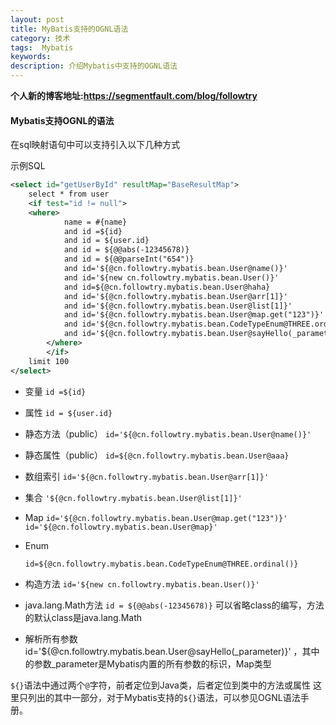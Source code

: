 ```yaml
---
layout: post
title: MyBatis支持的OGNL语法
category: 技术
tags:  Mybatis
keywords: 
description: 介绍Mybatis中支持的OGNL语法
---
```


**个人新的博客地址:<https://segmentfault.com/blog/followtry>**

#### Mybatis支持OGNL的语法

在sql映射语句中可以支持引入以下几种方式

示例SQL

```XML
<select id="getUserById" resultMap="BaseResultMap">
    select * from user
    <if test="id != null">
    <where>
            name = #{name}
            and id =${id}
            and id = ${user.id}
            and id = ${@@abs(-12345678)}
            and id = ${@@parseInt("654")}
            and id='${@cn.followtry.mybatis.bean.User@name()}'
            and id='${new cn.followtry.mybatis.bean.User()}'
            and id=${@cn.followtry.mybatis.bean.User@haha}
            and id='${@cn.followtry.mybatis.bean.User@arr[1]}'
            and id='${@cn.followtry.mybatis.bean.User@list[1]}'
            and id='${@cn.followtry.mybatis.bean.User@map.get("123")}'
            and id='${@cn.followtry.mybatis.bean.CodeTypeEnum@THREE.ordinal()}'
            and id='${@cn.followtry.mybatis.bean.User@sayHello(_parameter)}'
        </where>
        </if>
    limit 100
</select>
```

- 变量
    `id =${id}`
- 属性
    `id = ${user.id}`
- 静态方法（public）
    `id='${@cn.followtry.mybatis.bean.User@name()}'`
- 静态属性（public）
    `id=${@cn.followtry.mybatis.bean.User@aaa}`
- 数组索引
    `id='${@cn.followtry.mybatis.bean.User@arr[1]}'`
- 集合
    `'${@cn.followtry.mybatis.bean.User@list[1]}'`
- Map
    `id='${@cn.followtry.mybatis.bean.User@map.get("123")}'`
    `id='${@cn.followtry.mybatis.bean.User@map}'`
- Enum

    `id=${@cn.followtry.mybatis.bean.CodeTypeEnum@THREE.ordinal()}`
    
- 构造方法
    `id='${new cn.followtry.mybatis.bean.User()}'`
   
- java.lang.Math方法
    `id = ${@@abs(-12345678)}` 可以省略class的编写，方法的默认class是java.lang.Math
- 解析所有参数
     id='${@cn.followtry.mybatis.bean.User@sayHello(_parameter)}' ，其中的参数_parameter是Mybatis内置的所有参数的标识，Map类型

`${}`语法中通过两个`@`字符，前者定位到Java类，后者定位到类中的方法或属性
这里只列出的其中一部分，对于Mybatis支持的`${}`语法，可以参见OGNL语法手册。



